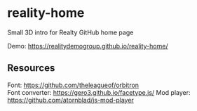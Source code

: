 # reality-home
Small 3D intro for Realty GitHub home page

Demo: https://realitydemogroup.github.io/reality-home/

## Resources
Font: https://github.com/theleagueof/orbitron  
Font converter: https://gero3.github.io/facetype.js/
Mod player: https://github.com/atornblad/js-mod-player